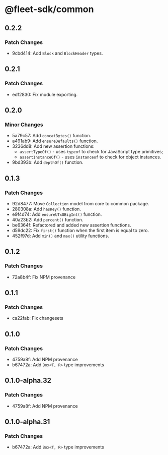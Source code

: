 # @fleet-sdk/common

## 0.2.2

### Patch Changes

- 9cbd414: Add `Block` and `BlockHeader` types.

## 0.2.1

### Patch Changes

- edf2830: Fix module exporting.

## 0.2.0

### Minor Changes

- 5a79c57: Add `concatBytes()` function.
- a491ab9: Add `ensureDefaults()` function.
- 3236dd8: Add new assertion functions:
  - `assertTypeOf()` - uses `typeof` to check for JavaScript type primitives;
  - `assertInstanceOf()` - uses `instanceof` to check for object instances.
- 9bd393b: Add `depthOf()` function.

## 0.1.3

### Patch Changes

- 92d8477: Move `Collection` model from core to common package.
- 280308a: Add `hasKey()` function.
- e9f4d74: Add `ensureUTxOBigInt()` function.
- 40a23b2: Add `percent()` function.
- be6364f: Refactored and added new assertion functions.
- d59dc22: Fix `first()` function when the first item is equal to zero.
- 452f97d: Add `min()` and `max()` utility functions.

## 0.1.2

### Patch Changes

- 72a8b4f: Fix NPM provenance

## 0.1.1

### Patch Changes

- ca22fab: Fix changesets

## 0.1.0

### Patch Changes

- 4759a8f: Add NPM provenance
- b67472a: Add `Box<T, R>` type improvements

## 0.1.0-alpha.32

### Patch Changes

- 4759a8f: Add NPM provenance

## 0.1.0-alpha.31

### Patch Changes

- b67472a: Add `Box<T, R>` type improvements
